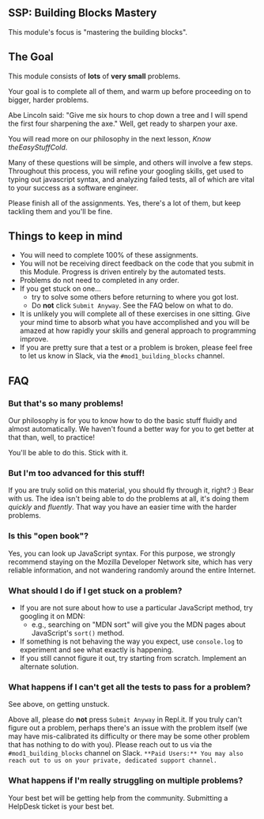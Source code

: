 ## SSP: Building Blocks Mastery

This module's focus is "mastering the building blocks".


## The Goal

This module consists of **lots** of **very small** problems.

Your goal is to complete all of them, and warm up before proceeding on to bigger, harder problems.

Abe Lincoln said: "Give me six hours to chop down a tree and I will spend the first four sharpening the axe." Well, get ready to sharpen your axe.

You will read more on our philosophy in the next lesson, _Know theEasyStuffCold_.

Many of these questions will be simple, and others will involve a few steps. Throughout this process, you will refine your googling skills, get used to typing out javascript syntax, and analyzing failed tests, all of which are vital to your success as a software engineer.

Please finish all of the assignments. Yes, there's a lot of them, but keep tackling them and you'll be fine.


## Things to keep in mind

* You will need to complete 100% of these assignments. 
* You will not be receiving direct feedback on the code that you submit in this Module. Progress is driven entirely by the automated tests.
* Problems do not need to completed in any order.
* If you get stuck on one...
    * try to solve some others before returning to where you got lost.
    * Do **not** click `Submit Anyway`. See the FAQ below on what to do.
* It is unlikely you will complete all of these exercises in one sitting. Give your mind time to absorb what you have accomplished and you will be amazed at how rapidly your skills and general approach to programming improve.
* If you are pretty sure that a test or a problem is broken, please feel free to let us know in Slack, via the `#mod1_building_blocks` channel. 


## FAQ

### But that's so many problems!

Our philosophy is for you to know how to do the basic stuff fluidly and almost automatically. We haven't found a better way for you to get better at that than, well, to practice!

You'll be able to do this. Stick with it.


### But I'm too advanced for this stuff!

If you are truly solid on this material, you should fly through it, right? :) Bear with us. The idea isn't being able to do the problems at all, it's doing them _quickly_ and _fluently_. That way you have an easier time with the harder problems.

### Is this "open book"?

Yes, you can look up JavaScript syntax. For this purpose, we strongly recommend staying on the Mozilla Developer Network site, which has very reliable information, and not wandering randomly around the entire Internet.

### What should I do if I get stuck on a problem?

* If you are not sure about how to use a particular JavaScript method, try googling it on MDN:
    * e.g., searching on "MDN sort" will give you the MDN pages about JavaScript's `sort()` method.
* If something is not behaving the way you expect, use `console.log` to experiment and see what exactly is happening.
* If you still cannot figure it out, try starting from scratch. Implement an alternate solution.

### What happens if I can't get all the tests to pass for a problem?

See above, on getting unstuck.

Above all, please do **not** press `Submit Anyway` in Repl.it. If you truly can't figure out a problem, perhaps there's an issue with the problem itself (we may have mis-calibrated its difficulty or there may be some other problem that has nothing to do with you). Please reach out to us via the `#mod1_building_blocks` channel on Slack. `**Paid Users:** You may also reach out to us on your private, dedicated support channel.`

### What happens if I'm really struggling on multiple problems?

Your best bet will be getting help from the community. Submitting a HelpDesk ticket is your best bet.
